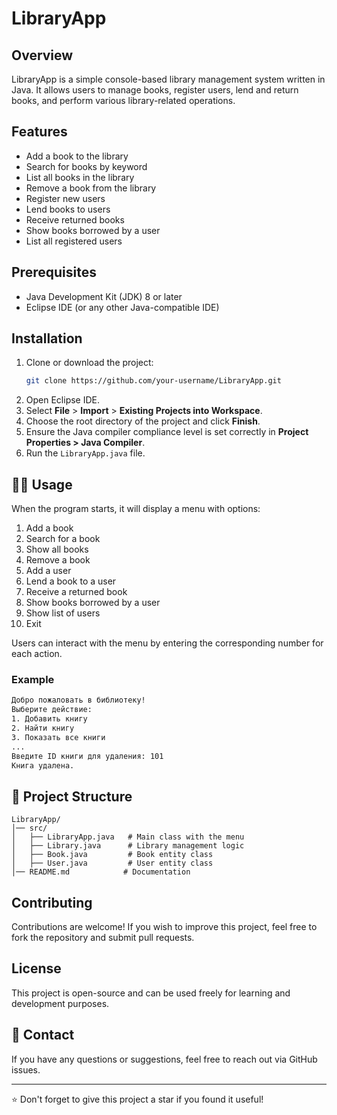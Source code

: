 # LibraryApp

## Overview
LibraryApp is a simple console-based library management system written in Java. It allows users to manage books, register users, lend and return books, and perform various library-related operations.

##  Features
-  Add a book to the library
-  Search for books by keyword
-  List all books in the library
-  Remove a book from the library
-  Register new users
-  Lend books to users
-  Receive returned books
-  Show books borrowed by a user
-  List all registered users

##  Prerequisites
-  Java Development Kit (JDK) 8 or later
-  Eclipse IDE (or any other Java-compatible IDE)

##  Installation
1. Clone or download the project:
   ```sh
   git clone https://github.com/your-username/LibraryApp.git
   ```
2. Open Eclipse IDE.
3. Select **File** > **Import** > **Existing Projects into Workspace**.
4. Choose the root directory of the project and click **Finish**.
5. Ensure the Java compiler compliance level is set correctly in **Project Properties > Java Compiler**.
6. Run the `LibraryApp.java` file.

## 🏃‍♂ Usage
When the program starts, it will display a menu with options:
1. Add a book
2. Search for a book
3. Show all books
4. Remove a book
5. Add a user
6. Lend a book to a user
7. Receive a returned book
8. Show books borrowed by a user
9. Show list of users
10. Exit

Users can interact with the menu by entering the corresponding number for each action.

###  Example
```sh
Добро пожаловать в библиотеку!
Выберите действие:
1. Добавить книгу
2. Найти книгу
3. Показать все книги
...
Введите ID книги для удаления: 101
Книга удалена.
```

## 📂 Project Structure
```
LibraryApp/
│── src/
│   ├── LibraryApp.java   # Main class with the menu
│   ├── Library.java      # Library management logic
│   ├── Book.java         # Book entity class
│   ├── User.java         # User entity class
│── README.md            # Documentation
```

##  Contributing
Contributions are welcome! If you wish to improve this project, feel free to fork the repository and submit pull requests.

##  License
This project is open-source and can be used freely for learning and development purposes.

## 📧 Contact
If you have any questions or suggestions, feel free to reach out via GitHub issues.

---
⭐ Don't forget to give this project a star if you found it useful!

